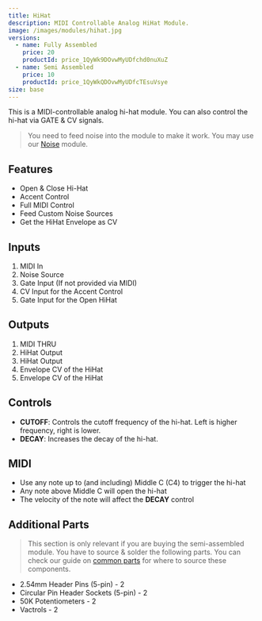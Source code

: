 ```yaml
---
title: HiHat
description: MIDI Controllable Analog HiHat Module.
image: /images/modules/hihat.jpg
versions:
  - name: Fully Assembled
    price: 20
    productId: price_1QyWk9DOvwMyUDfchd0nuXuZ
  - name: Semi Assembled
    price: 10
    productId: price_1QyWkQDOvwMyUDfcTEsuVsye
size: base
---
```


This is a MIDI-controllable analog hi-hat module. You can also control the hi-hat via GATE & CV signals. 

> You need to feed noise into the module to make it work. You may use our [Noise](/modules/noise) module.


## Features

* Open & Close Hi-Hat
* Accent Control
* Full MIDI Control
* Feed Custom Noise Sources
* Get the HiHat Envelope as CV

## Inputs

1. MIDI In
2. Noise Source
3. Gate Input (If not provided via MIDI)
4. CV Input for the Accent Control
5. Gate Input for the Open HiHat

## Outputs

1. MIDI THRU
2. HiHat Output
3. HiHat Output
4. Envelope CV of the HiHat
5. Envelope CV of the HiHat

## Controls

* **CUTOFF**: Controls the cutoff frequency of the hi-hat. Left is higher frequency, right is lower.
* **DECAY**: Increases the decay of the hi-hat.

## MIDI

* Use any note up to (and including) Middle C (C4) to trigger the hi-hat
* Any note above Middle C will open the hi-hat
* The velocity of the note will affect the **DECAY** control


## Additional Parts

> This section is only relevant if you are buying the semi-assembled module. You have to source & solder the following parts. You can check our guide on [common parts](/docs/technical-details/common-parts) for where to source these components.

* 2.54mm Header Pins (5-pin) - 2
* Circular Pin Header Sockets (5-pin) - 2
* 50K Potentiometers - 2
* Vactrols - 2
